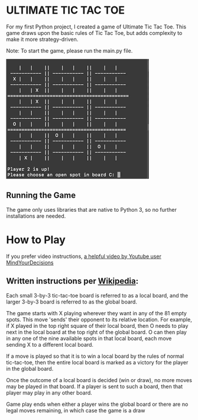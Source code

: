 # ULTIMATE TIC TAC TOE

For my first Python project, I created a game of Ultimate Tic Tac Toe. This game draws upon the basic rules of Tic Tac Toe, but adds complexity to make it more strategy-driven.

Note: To start the game, please run the main.py file. 

![](UTTT_Play.gif)

## Running the Game

The game only uses libraries that are native to Python 3, so no further installations are needed.

# How to Play
If you prefer video instructions, [a helpful video by Youtube user MindYourDecisions](https://www.youtube.com/watch?v=37PC0bGMiTI)

## Written instructions per [Wikipedia](https://en.wikipedia.org/wiki/Ultimate_tic-tac-toe):

Each small 3-by-3 tic-tac-toe board is referred to as a local board, and the larger 3-by-3 board is referred to as the global board.

The game starts with X playing wherever they want in any of the 81 empty spots. This move 'sends' their opponent to its relative location. For example, if X played in the top right square of their local board, then O needs to play next in the local board at the top right of the global board. O can then play in any one of the nine available spots in that local board, each move sending X to a different local board.

If a move is played so that it is to win a local board by the rules of normal tic-tac-toe, then the entire local board is marked as a victory for the player in the global board.

Once the outcome of a local board is decided (win or draw), no more moves may be played in that board. If a player is sent to such a board, then that player may play in any other board.

Game play ends when either a player wins the global board or there are no legal moves remaining, in which case the game is a draw
